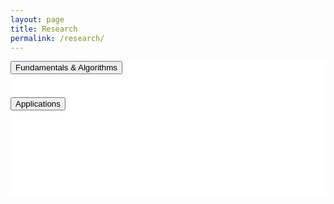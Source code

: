 ```yaml
---
layout: page
title: Research
permalink: /research/
---
```


<style>
    @media (min-width: 1200px) {
        .container {
            max-width: 1190px;
            padding: 0;
        }
    }
    .panel {
        padding: 20px 0px 0px 0px;
        background-color: white;
        max-height: 0;
        overflow: hidden;
        transition: max-height 0.4s ease-out;
    }
</style>

<section>
    <div class="cw-content container-fluid">
        <div class="cyw-container">
            <div class="container">
                <!--Start Container Div-->
                <div style="background-color:white;" class="container-fluid">
                    <!--Start Content Grid-->
                    <section class="row content" style="padding-bottom:100px">
                        <section style="padding: 0px 0px; width:100%" class="content-wrapper">
                            <article>
                                <button class="accordion">Fundamentals & Algorithms</button>
                                <div class="panel article-content-1">
                                    <h4 class="title-level-4">1. Reinforcement Learning&nbsp;&nbsp;&nbsp;
                                        <a href="/menu/research_rl">
                                            <i class="fa fa-link" aria-hidden="true"></i>
                                        </a>
                                    </h4>
                                    <br/>
                                    <h4 class="title-level-4">2. Machine Learning&nbsp;&nbsp;&nbsp;<a
                                            href="/menu/research_ml"><i class="fa fa-link"
                                                                        aria-hidden="true"></i></a></h4>
                                </div>
                            </article>
                            <br/>
                            <article>
                                <button class="accordion">Applications</button>
                                <div class="panel article-content-1">
                                    <h4 class="title-level-4">1. Combinatorial Optimization&nbsp;<a
                                            href="/menu/research_or"><i class="fa fa-link" aria-hidden="true"></i></a></h4>
                                    <br/>
                                    <h4 class="title-level-4">2. Intelligent Networking (5G/6G)&nbsp;&nbsp;&nbsp;<a
                                            href="/menu/research_in"><i class="fa fa-link" aria-hidden="true"></i></a>
                                    </h4>
                                    <br/>
                                    <h4 class="title-level-4">3. Control of Internet of Things & Robotics&nbsp;&nbsp;<a
                                            href="/menu/research_iot"><i class="fa fa-link" aria-hidden="true"></i></a>
                                    </h4>
                                    <br/>
                                    <h4 class="title-level-4">4. Financial Engineering&nbsp;&nbsp;&nbsp;<a
                                            href="/menu/research_fe"><i
                                            class="fa fa-link" aria-hidden="true"></i></a></h4>
                                </div>
                            </article>
                            <br/>
                        </section>
                    </section>
                </div>
            </div>
        </div>
    </div>
</section>

<script type="text/javascript">
    var acc = document.getElementsByClassName("accordion");

    for (var i = 0; i < acc.length; i++) {
        acc[i].click();
    }
</script>
